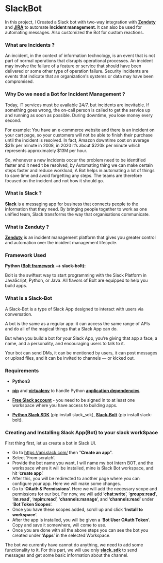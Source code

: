 # SlackBot
In this project, I Created a Slack bot with two-way integration with **[Zenduty](https://www.zenduty.com/)** and **[JIRA](https://www.atlassian.com/software/jira)** to automate **Incident management**.
It can also be used for automating messages. Also customized the Bot for custom reactions.

### What are Incidents ?
An incident, in the context of information technology, is an event that is not part of normal operations that disrupts operational processes.
An incident may involve the failure of a feature or service that should have been delivered or some other type of operation failure.
Security Incidents are events that indicate that an organization's systems or data may have been compromised.

### Why Do we need a Bot for Incident Management ?
Today, IT services must be available 24/7, but incidents are inevitable. If something goes wrong, the on-call person is called to get the service up and running as soon as possible. During downtime, you lose money every second.

For example: You have an e-commerce website and there is an incident on your cart page, so your customers will not be able to finish their purchase until the incident is resolved. 
In fact, Amazon downtime cost on average $31k per minute in 2008, in 2020 it’s about $220k per minute which represents approximately $13M per hour.

So, whenever a new Incidents occur the problem need to be identified faster and it need t be resolved, by Automating thing we can make certain steps faster and reduce workload, A Bot helps in  automating a lot of things to save time and avoid forgetting any steps. The teams are therefore focused on the incident and not how it should go.

### What is Slack ?
**[Slack](https://slack.com/)** is a messaging app for business that connects people to the information that they need. By bringing people together to work as one unified team, Slack transforms the way that organisations communicate.

### What is Zenduty ? 
**[Zenduty](https://www.zenduty.com/)** is an incident management platform that gives you greater control and automation over the incident management lifecycle.

###  Framework Used
**Python ([Bolt framework](https://slack.dev/bolt-python/concepts) –> slack-bolt):**

Bolt is the swiftest way to start programming with the Slack Platform in JavaScript, Python, or Java.
All flavors of Bolt are equipped to help you build apps.


### What is a Slack-Bot

A Slack-Bot is a type of Slack App designed to interact with users via conversation.

A bot is the same as a regular app: it can access the same range of APIs and do all of the magical things that a Slack App can do.

But when you build a bot for your Slack App, you’re giving that app a face, a name, and a personality, and encouraging users to talk to it.

Your bot can send DMs, it can be mentioned by users, it can post messages or upload files, and it can be invited to channels — or kicked out.

### Requirements

* **Python3**

* **[pip](https://pip.pypa.io/en/stable/)** and **[virtualenv](https://virtualenv.pypa.io/en/stable/)** to handle Python **[application dependencies](https://www.fullstackpython.com/application-dependencies.html)**

* **[Free Slack account](https://slack.com/intl/en-in/)** - you need to be signed in to at least one workspace where you have access to building apps.

* **[Python Slack SDK](https://slack.dev/python-slack-sdk/)** (pip install slack_sdk), **[Slack-Bolt](https://slack.dev/bolt-python/concepts)** (pip install slack-bolt).

### Creating and Installing Slack App(Bot) to your slack workSpace
First thing first, let us create a bot in Slack UI.
* Go to https://api.slack.com/ then "**Create an app**".
* Select ‘From scratch’.
* Provide the bot name you want, I will name my bot  Intern BOT, and the workspace where it will be installed, mine is Slack Bot workspace, and hit ‘**create app**’.
* After this, you will be redirected to another page where you can configure your app. Here we will make some changes.
* Go to ‘**OAuth & Permissions**’. Here we will add the necessary scope and permissions for our bot. For now, we will add ‘**chat:write**’, ‘**groups:read**’, ‘**im:read**’, ‘**mpim:read**’, ‘**channels:manage**’, and ‘**channels:read**’ under ‘**Bot Token Scopes**’.
* Once you have these scopes added, scroll up and click ‘**Install to workspace**’.
* After the app is installed, you will be given a ‘**Bot User OAuth Token**’. Copy and save it somewhere, will come to use.
* Once you are done with all the above steps you can see the bot you created under ‘**Apps**’ in the selected Workspace.



The bot we currently have cannot do anything, we need to add some functionality to it. For this part, we will use only **[slack_sdk](https://slack.dev/python-slack-sdk/)** to send messages and get some basic information about the channel.


